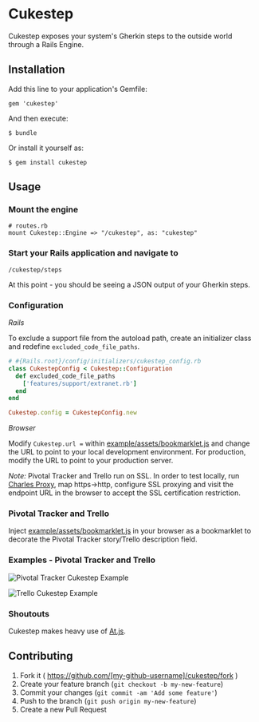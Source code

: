 # Cukestep

Cukestep exposes your system's Gherkin steps to the outside world through a Rails Engine.

## Installation

Add this line to your application's Gemfile:

    gem 'cukestep'

And then execute:

    $ bundle

Or install it yourself as:

    $ gem install cukestep

## Usage

### Mount the engine

    # routes.rb
    mount Cukestep::Engine => "/cukestep", as: "cukestep"

### Start your Rails application and navigate to

    /cukestep/steps

At this point - you should be seeing a JSON output of your Gherkin steps.

### Configuration

*Rails*

To exclude a support file from the autoload path, create an initializer class and redefine `excluded_code_file_paths`.

```ruby
# #{Rails.root}/config/initializers/cukestep_config.rb
class CukestepConfig < Cukestep::Configuration
  def excluded_code_file_paths
    ['features/support/extranet.rb']
  end
end

Cukestep.config = CukestepConfig.new
```

*Browser*

Modify `Cukestep.url =` within [example/assets/bookmarklet.js](https://github.com/adriancb/cukestep/blob/master/example/assets/bookmarklet.js) and change the URL to point to your local development environment. For production, modify the URL to point to your production server.

*Note:* Pivotal Tracker and Trello run on SSL. In order to test locally, run [Charles Proxy](http://www.charlesproxy.com/), map https->http, configure SSL proxying and visit the endpoint URL in the browser to accept the SSL certification restriction.

### Pivotal Tracker and Trello

Inject [example/assets/bookmarklet.js](https://github.com/adriancb/cukestep/blob/master/example/assets/bookmarklet.js) in your browser as a bookmarklet to decorate the Pivotal Tracker story/Trello description field.

### Examples - Pivotal Tracker and Trello

![Pivotal Tracker Cukestep Example](http://cl.ly/Vox0/pivotal_tracker_cukestep_example.png.png)

![Trello Cukestep Example](http://cl.ly/VpE7/trello_cukestep_example.png.png)

### Shoutouts

Cukestep makes heavy use of [At.js](https://github.com/ichord/At.js).

## Contributing

1. Fork it ( https://github.com/[my-github-username]/cukestep/fork )
2. Create your feature branch (`git checkout -b my-new-feature`)
3. Commit your changes (`git commit -am 'Add some feature'`)
4. Push to the branch (`git push origin my-new-feature`)
5. Create a new Pull Request
